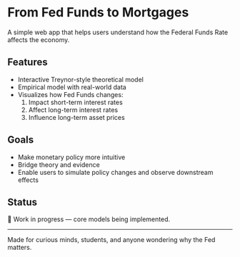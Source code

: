 # From Fed Funds to Mortgages

A simple web app that helps users understand how the Federal Funds Rate affects the economy.

## Features

- Interactive Treynor-style theoretical model
- Empirical model with real-world data
- Visualizes how Fed Funds changes:
  1. Impact short-term interest rates
  2. Affect long-term interest rates
  3. Influence long-term asset prices

## Goals

- Make monetary policy more intuitive
- Bridge theory and evidence
- Enable users to simulate policy changes and observe downstream effects

## Status

🚧 Work in progress — core models being implemented.


---

Made for curious minds, students, and anyone wondering why the Fed matters.
